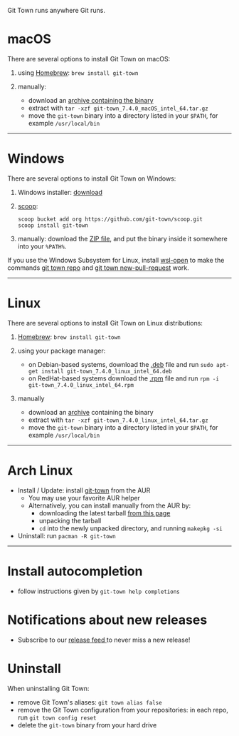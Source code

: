 Git Town runs anywhere Git runs.

# macOS

There are several options to install Git Town on macOS:

1. using [Homebrew](https://brew.sh): `brew install git-town`

2. manually:
   - download an
     [archive containing the binary](https://github.com/git-town/git-town/releases/download/v7.4.0/git-town_7.4.0_macOS_intel_64.tar.gz)
   - extract with `tar -xzf git-town_7.4.0_macOS_intel_64.tar.gz`
   - move the `git-town` binary into a directory listed in your `$PATH`, for
     example `/usr/local/bin`

---

# Windows

There are several options to install Git Town on Windows:

1. Windows installer:
   [download](https://github.com/git-town/git-town/releases/download/v7.4.0/git-town_7.4.0_windows_intel_64.msi)

2. [scoop](https://scoop.sh):

   ```
   scoop bucket add org https://github.com/git-town/scoop.git
   scoop install git-town
   ```

3. manually: download the
   [ZIP file](https://github.com/git-town/git-town/releases/download/v7.4.0/git-town_7.4.0_windows_intel_64.zip),
   and put the binary inside it somewhere into your `%PATH%`.

If you use the Windows Subsystem for Linux, install
[wsl-open](https://www.npmjs.com/package/wsl-open) to make the commands
[git town repo](https://github.com/git-town/git-town/blob/master/documentation/commands/repo.md)
and
[git town new-pull-request](https://github.com/git-town/git-town/blob/master/documentation/commands/new-pull-request.md)
work.

---

# Linux

There are several options to install Git Town on Linux distributions:

1. [Homebrew](https://brew.sh): `brew install git-town`

2. using your package manager:

   - on Debian-based systems, download the
     [.deb](https://github.com/git-town/git-town/releases/download/v7.4.0/git-town_7.4.0_linux_intel_64.deb)
     file and run `sudo apt-get install git-town_7.4.0_linux_intel_64.deb`
   - on RedHat-based systems download the
     [.rpm](https://github.com/git-town/git-town/releases/download/v7.4.0/git-town_7.4.0_linux_intel_64.rpm)
     file and run `rpm -i git-town_7.4.0_linux_intel_64.rpm`

3. manually
   - download an
     [archive](https://github.com/git-town/git-town/releases/download/v7.4.0/git-town_7.4.0_linux_intel_64.tar.gz)
     containing the binary
   - extract with `tar -xzf git-town_7.4.0_linux_intel_64.tar.gz`
   - move the `git-town` binary into a directory listed in your `$PATH`, for
     example `/usr/local/bin`

---

# Arch Linux

- Install / Update: install
  [git-town](https://aur.archlinux.org/packages/git-town/) from the AUR
  - You may use your favorite AUR helper
  - Alternatively, you can install manually from the AUR by:
    - downloading the latest tarball
      [from this page](https://aur.archlinux.org/packages/git-town/)
    - unpacking the tarball
    - `cd` into the newly unpacked directory, and running `makepkg -si`
- Uninstall: run `pacman -R git-town`

---

# Install autocompletion

- follow instructions given by `git-town help completions`

# Notifications about new releases

- Subscribe to our <a href="https://github.com/git-town/git-town/releases.atom">
  release feed <i class="ion-social-rss accent-color"></i></a> to never miss a
  new release!

# Uninstall

When uninstalling Git Town:

- remove Git Town's aliases: `git town alias false`
- remove the Git Town configuration from your repositories: in each repo, run
  `git town config reset`
- delete the `git-town` binary from your hard drive
